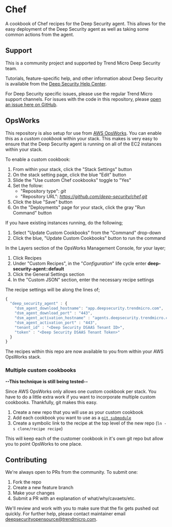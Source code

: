 # Chef

A cookbook of Chef recipes for the Deep Security agent. This allows for the easy deployment of the Deep Security agent as well as taking some common actions from the agent.

## Support

This is a community project and supported by Trend Micro Deep Security team.

Tutorials, feature-specific help, and other information about Deep Security is available from the [Deep Security Help Center](https://help.deepsecurity.trendmicro.com/Welcome.html). 

For Deep Security specific issues, please use the regular Trend Micro support channels. For issues with the code in this repository, please [open an issue here on GitHub](https://github.com/deep-security/chef/issues).

## OpsWorks

This repository is also setup for use from [AWS OpsWorks](https://aws.amazon.com/opsworks/). You can enable this as a *custom cookbook* within your stack. This makes is very easy to ensure that the Deep Security agent is running on all of the EC2 instances within your stack.

To enable a custom cookbook:

1. From within your stack, click the "Stack Settings" button
1. On the stack setting page, click the blue "Edit" button
1. Slide the "Use custom Chef cookbooks" toggle to "Yes"
1. Set the follow:
	- "Repository type": *git*
	- "Repository URL": *https://github.com/deep-security/chef.git*
1. Click the blue "Save" button
1. On the "Deployments" page for your stack, click the gray "Run Command" button

If you have existing instances running, do the following;

1. Select "Update Custom Cookbooks" from the "Command" drop-down
1. Click the blue, "Update Custom Cookbooks" button to run the command

In the Layers section of the OpsWorks Management Console, for your layer;

1. Click Recipes
1. Under "Custom Recipes", in the "*Configuration*" life cycle enter **deep-security-agent::default**
1. Click the General Settings section
1. In the "Custom JSON" section, enter the necessary recipe settings

The recipe settings will be along the lines of;

```javascript
{
  "deep_security_agent" : {
    "dsm_agent_download_hostname": "app.deepsecurity.trendmicro.com",
    "dsm_agent_download_port" : "443",
    "dsm_agent_activation_hostname" : "agents.deepsecurity.trendmicro.com",
    "dsm_agent_activation_port" : "443",
    "tenant_id" : "<Deep Security DSAAS Tenant ID>",
    "token" : "<Deep Security DSAAS Tenant Token>"
  }
}
```

The recipes within this repo are now available to you from within your AWS OpsWorks stack.

### Multiple custom cookbooks

**--This technique is still being tested--**

Since AWS OpsWorks only allows one custom cookbook per stack. You have to do a little extra work if you want to incorporate multiple custom cookbooks. Thankfully, git makes this easy. 

1. Create a new repo that you will use as your custom cookbook
1. Add each cookbook you want to use as a [```git submodule```](http://git-scm.com/docs/git-submodule)
1. Create a symbolic link to the recipe at the top level of the new repo (```ln -s clone/recipe recipe```)

This will keep each of the customer cookbook in it's own git repo but allow you to point OpsWorks to one place.

## Contributing

We're always open to PRs from the community. To submit one:

1. Fork the repo
1. Create a new feature branch
1. Make your changes
1. Submit a PR with an explanation of what/why/cavaets/etc.

We'll review and work with you to make sure that the fix gets pushed out quickly. For further help, please contact maintainer email deepsecurityopensource@trendmicro.com.